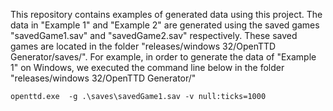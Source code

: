 This repository contains examples of generated data using this project. The data in "Example 1" and "Example 2" are generated using the saved games "savedGame1.sav" and "savedGame2.sav" respectively. These saved games are located in the folder "releases/windows 32/OpenTTD Generator/saves/". For example, in order to generate the data of "Example 1" on Windows, we executed the command line below in the folder "releases/windows 32/OpenTTD Generator/"
```
openttd.exe  -g .\saves\savedGame1.sav -v null:ticks=1000
```